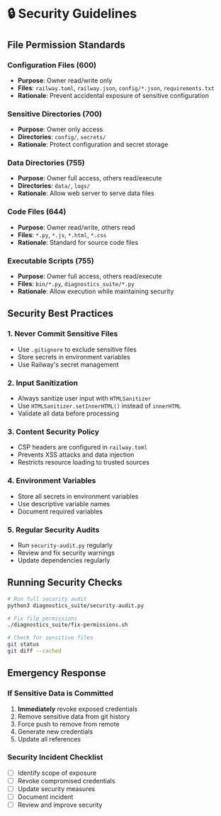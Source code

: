 # 🔒 Security Guidelines

## File Permission Standards

### Configuration Files (600)
- **Purpose**: Owner read/write only
- **Files**: `railway.toml`, `railway.json`, `config/*.json`, `requirements.txt`
- **Rationale**: Prevent accidental exposure of sensitive configuration

### Sensitive Directories (700)
- **Purpose**: Owner only access
- **Directories**: `config/`, `secrets/`
- **Rationale**: Protect configuration and secret storage

### Data Directories (755)
- **Purpose**: Owner full access, others read/execute
- **Directories**: `data/`, `logs/`
- **Rationale**: Allow web server to serve data files

### Code Files (644)
- **Purpose**: Owner read/write, others read
- **Files**: `*.py`, `*.js`, `*.html`, `*.css`
- **Rationale**: Standard for source code files

### Executable Scripts (755)
- **Purpose**: Owner full access, others read/execute
- **Files**: `bin/*.py`, `diagnostics_suite/*.py`
- **Rationale**: Allow execution while maintaining security

## Security Best Practices

### 1. Never Commit Sensitive Files
- Use `.gitignore` to exclude sensitive files
- Store secrets in environment variables
- Use Railway's secret management

### 2. Input Sanitization
- Always sanitize user input with `HTMLSanitizer`
- Use `HTMLSanitizer.setInnerHTML()` instead of `innerHTML`
- Validate all data before processing

### 3. Content Security Policy
- CSP headers are configured in `railway.toml`
- Prevents XSS attacks and data injection
- Restricts resource loading to trusted sources

### 4. Environment Variables
- Store all secrets in environment variables
- Use descriptive variable names
- Document required variables

### 5. Regular Security Audits
- Run `security-audit.py` regularly
- Review and fix security warnings
- Update dependencies regularly

## Running Security Checks

```bash
# Run full security audit
python3 diagnostics_suite/security-audit.py

# Fix file permissions
./diagnostics_suite/fix-permissions.sh

# Check for sensitive files
git status
git diff --cached
```

## Emergency Response

### If Sensitive Data is Committed
1. **Immediately** revoke exposed credentials
2. Remove sensitive data from git history
3. Force push to remove from remote
4. Generate new credentials
5. Update all references

### Security Incident Checklist
- [ ] Identify scope of exposure
- [ ] Revoke compromised credentials
- [ ] Update security measures
- [ ] Document incident
- [ ] Review and improve security
